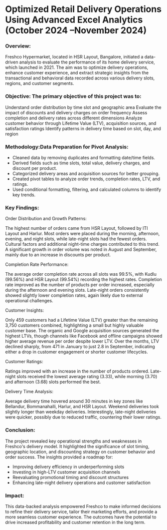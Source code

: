# Optimized Retail Delivery Operations Using Advanced Excel Analytics (October 2024 –November 2024)
### Overview:
Freshco Hypermarket, located in HSR Layout, Bangalore, initiated a data-driven analysis to evaluate the performance of its home delivery service, which launched in 2021. The aim was to optimize delivery operations, enhance customer experience, and extract strategic insights from the transactional and behavioral data recorded across various delivery slots, regions, and customer segments.

### Objective: The primary objective of this project was to:

Understand order distribution by time slot and geographic area
Evaluate the impact of discounts and delivery charges on order frequency
Assess completion and delivery rates across different dimensions
Analyze customer behavior through Lifetime Value (LTV), acquisition sources, and satisfaction ratings
Identify patterns in delivery time based on slot, day, and region

### Methodology:Data Preparation for Pivot Analysis:

- Cleaned data by removing duplicates and formatting date/time fields.
- Derived fields such as time slots, total value, delivery charges, and discount per product.
- Categorized delivery areas and acquisition sources for better grouping.
- Created pivot tables to analyze order trends, completion rates, LTV, and ratings.
- Used conditional formatting, filtering, and calculated columns to identify key trends.

### Key Findings:

Order Distribution and Growth Patterns:

The highest number of orders came from HSR Layout, followed by ITI Layout and Harlur.
Most orders were placed during the morning, afternoon, evening, and night slots, while late-night slots had the fewest orders. Cultural factors and additional night-time charges contributed to this trend.
A significant growth in order volume was noted in August and September, mainly due to an increase in discounts per product.

Completion Rate Performance:

The average order completion rate across all slots was 99.5%, with Kudlu (99.56%) and HSR Layout (99.54%) recording the highest rates.
Completion rate improved as the number of products per order increased, especially during the afternoon and evening slots.
Late-night orders consistently showed slightly lower completion rates, again likely due to external operational challenges.

Customer Insights:

Only 459 customers had a Lifetime Value (LTV) greater than the remaining 3,750 customers combined, highlighting a small but highly valuable customer base.
The organic and Google acquisition sources generated the highest LTVs, though channels like Facebook and offline campaigns showed higher average revenue per order despite lower LTV.
Over the months, LTV declined sharply, from 471 in January to just 2.8 in September, indicating either a drop in customer engagement or shorter customer lifecycles.

Customer Ratings:

Ratings improved with an increase in the number of products ordered.
Late-night slots received the lowest average rating (3.33), while morning (3.70) and afternoon (3.68) slots performed the best.

Delivery Time Analysis:

Average delivery time hovered around 30 minutes in key zones like Bellandur, Bommanahalli, Harlur, and HSR Layout.
Weekend deliveries took slightly longer than weekday deliveries.
Interestingly, late-night deliveries were quicker, possibly due to reduced traffic, countering their lower ratings.

### Conclusion:

The project revealed key operational strengths and weaknesses in Freshco's delivery model. It highlighted the significance of slot timing, geographic location, and discounting strategy on customer behavior and order success. The insights provided a roadmap for:
- Improving delivery efficiency in underperforming slots
- Investing in high-LTV customer acquisition channels
- Reevaluating promotional timing and discount structures
- Enhancing late-night delivery operations and customer satisfaction

### Impact:
This data-backed analysis empowered Freshco to make informed decisions to refine their delivery service, tailor their marketing efforts, and provide a more seamless customer experience. The outcomes have the potential to drive increased profitability and customer retention in the long term.
